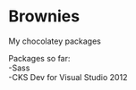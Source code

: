 Brownies
========

My chocolatey packages

Packages so far:  
-Sass  
-CKS Dev for Visual Studio 2012  